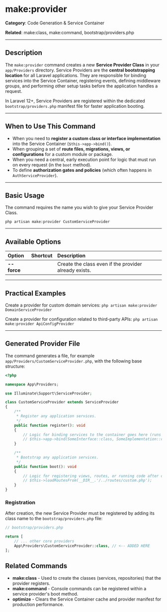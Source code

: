 # make:provider

**Category**: Code Generation & Service Container

**Related**: make:class, make:command, bootstrap/providers.php

---

## Description

The `make:provider` command creates a new **Service Provider Class** in your `app/Providers` directory. Service Providers are the **central bootstrapping location** for all Laravel applications. They are responsible for binding services into the Service Container, registering events, defining middleware groups, and performing other setup tasks before the application handles a request.

In Laravel 12+, Service Providers are registered within the dedicated `bootstrap/providers.php` manifest file for faster application booting.

---

## When to Use This Command

- When you need to **register a custom class or interface implementation** into the Service Container (`$this->app->bind()`).
- When grouping a set of **route files, migrations, views, or configurations** for a custom module or package.
- When you need a central, early execution point for logic that must run on every request (in the `boot` method).
- To define **authorization gates and policies** (which often happens in `AuthServiceProvider`).

---

## Basic Usage

The command requires the name you wish to give your Service Provider Class.

`php artisan make:provider CustomServiceProvider`

---

## Available Options

| Option | Shortcut | Description |
| :--- | :--- | :--- |
| **--force** | | Create the class even if the provider already exists. |

---

## Practical Examples

Create a provider for custom domain services:
`php artisan make:provider DomainServiceProvider`

Create a provider for configuration related to third-party APIs:
`php artisan make:provider ApiConfigProvider`

---

## Generated Provider File

The command generates a file, for example `app/Providers/CustomServiceProvider.php`, with the following base structure:

```php
<?php

namespace App\Providers;

use Illuminate\Support\ServiceProvider;

class CustomServiceProvider extends ServiceProvider
{
    /**
     * Register any application services.
     */
    public function register(): void
    {
        // Logic for binding services to the container goes here (runs very early)
        // $this->app->bind(SomeInterface::class, SomeImplementation::class);
    }

    /**
     * Bootstrap any application services.
     */
    public function boot(): void
    {
        // Logic for registering views, routes, or running code after other providers
        // $this->loadRoutesFrom(__DIR__.'/../routes/custom.php');
    }
}
```
### Registration
After creation, the new Service Provider must be registered by adding its class name to the `bootstrap/providers.php` file:
```php
// bootstrap/providers.php

return [
    // ... other core providers
    App\Providers\CustomServiceProvider::class, // <-- ADDED HERE
];
```
## Related Commands

* **make:class** - Used to create the classes (services, repositories) that the provider registers.
* **make:command** - Console commands can be registered within a service provider's boot method.
* **optimize** - Clears the Service Container cache and provider manifest for production performance.
